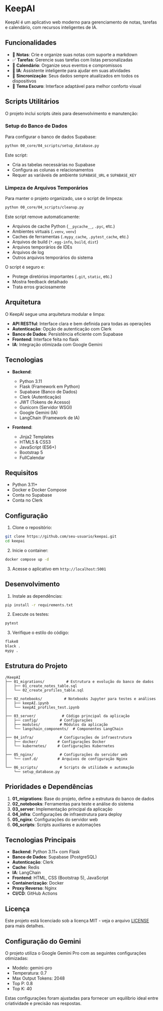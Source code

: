 # KeepAI

KeepAI é um aplicativo web moderno para gerenciamento de notas, tarefas e calendário, com recursos inteligentes de IA.

## Funcionalidades

- 📝 **Notas**: Crie e organize suas notas com suporte a markdown
- ✅ **Tarefas**: Gerencie suas tarefas com listas personalizadas
- 📅 **Calendário**: Organize seus eventos e compromissos
- 🤖 **IA**: Assistente inteligente para ajudar em suas atividades
- 🔄 **Sincronização**: Seus dados sempre atualizados em todos os dispositivos
- 🌙 **Tema Escuro**: Interface adaptável para melhor conforto visual

## Scripts Utilitários

O projeto inclui scripts úteis para desenvolvimento e manutenção:

### Setup do Banco de Dados

Para configurar o banco de dados Supabase:

```bash
python 00_core/04_scripts/setup_database.py
```

Este script:

- Cria as tabelas necessárias no Supabase
- Configura as colunas e relacionamentos
- Requer as variáveis de ambiente `SUPABASE_URL` e `SUPABASE_KEY`

### Limpeza de Arquivos Temporários

Para manter o projeto organizado, use o script de limpeza:

```bash
python 00_core/04_scripts/cleanup.py
```

Este script remove automaticamente:

- Arquivos de cache Python (`__pycache__`, `.pyc`, etc.)
- Ambientes virtuais (`.venv`, `venv`)
- Caches de ferramentas (`.mypy_cache`, `.pytest_cache`, etc.)
- Arquivos de build (`*.egg-info`, `build`, `dist`)
- Arquivos temporários de IDEs
- Arquivos de log
- Outros arquivos temporários do sistema

O script é seguro e:

- Protege diretórios importantes (`.git`, `static`, etc.)
- Mostra feedback detalhado
- Trata erros graciosamente

## Arquitetura

O KeepAI segue uma arquitetura modular e limpa:

- **API RESTful**: Interface clara e bem definida para todas as operações
- **Autenticação**: Opção de autenticação com Clerk
- **Banco de Dados**: Persistência eficiente com Supabase
- **Frontend**: Interface feita no flask
- **IA**: Integração otimizada com Google Gemini

## Tecnologias

- **Backend**:

  - Python 3.11
  - Flask (Framework em Python)
  - Supabase (Banco de Dados)
  - Clerk (Autenticação)
  - JWT (Tokens de Acesso)
  - Gunicorn (Servidor WSGI)
  - Google Gemini (IA)
  - LangChain (Framework de IA)

- **Frontend**:
  - Jinja2 Templates
  - HTML5 & CSS3
  - JavaScript (ES6+)
  - Bootstrap 5
  - FullCalendar

## Requisitos

- Python 3.11+
- Docker e Docker Compose
- Conta no Supabase
- Conta no Clerk

## Configuração

1. Clone o repositório:

```bash
git clone https://github.com/seu-usuario/keepai.git
cd keepai
```

2. Inicie o container:

```bash
docker compose up -d
```

3. Acesse o aplicativo em `http://localhost:5001`

## Desenvolvimento

1. Instale as dependências:

```bash
pip install -r requirements.txt
```

2. Execute os testes:

```bash
pytest
```

3. Verifique o estilo do código:

```bash
flake8
black .
mypy .
```

## Estrutura do Projeto

```
/KeepAI
├── 01_migrations/          # Estrutura e evolução do banco de dados
│   ├── 01_create_notes_table.sql
│   └── 02_create_profiles_table.sql
│
├── 02_notebooks/          # Notebooks Jupyter para testes e análises
│   ├── keepAI.ipynb
│   └── keepAI_profiles_test.ipynb
│
├── 03_server/            # Código principal da aplicação
│   ├── config/          # Configurações
│   ├── modules/         # Módulos da aplicação
│   └── langchain_components/  # Componentes LangChain
│
├── 04_infra/            # Configurações de infraestrutura
│   ├── docker/         # Configurações Docker
│   └── kubernetes/     # Configurações Kubernetes
│
├── 05_nginx/            # Configurações do servidor web
│   └── conf.d/         # Arquivos de configuração Nginx
│
└── 06_scripts/          # Scripts de utilidade e automação
    └── setup_database.py
```

## Prioridades e Dependências

1. **01_migrations**: Base do projeto, define a estrutura do banco de dados
2. **02_notebooks**: Ferramentas para teste e análise do sistema
3. **03_server**: Implementação principal da aplicação
4. **04_infra**: Configurações de infraestrutura para deploy
5. **05_nginx**: Configurações do servidor web
6. **06_scripts**: Scripts auxiliares e automações

## Tecnologias Principais

- **Backend**: Python 3.11+ com Flask
- **Banco de Dados**: Supabase (PostgreSQL)
- **Autenticação**: Clerk
- **Cache**: Redis
- **IA**: LangChain
- **Frontend**: HTML, CSS (Bootstrap 5), JavaScript
- **Containerização**: Docker
- **Proxy Reverso**: Nginx
- **CI/CD**: GitHub Actions

## Licença

Este projeto está licenciado sob a licença MIT - veja o arquivo [LICENSE](LICENSE) para mais detalhes.

## Configuração do Gemini

O projeto utiliza o Google Gemini Pro com as seguintes configurações otimizadas:

- Modelo: gemini-pro
- Temperatura: 0.7
- Max Output Tokens: 2048
- Top P: 0.8
- Top K: 40

Estas configurações foram ajustadas para fornecer um equilíbrio ideal entre criatividade e precisão nas respostas.

